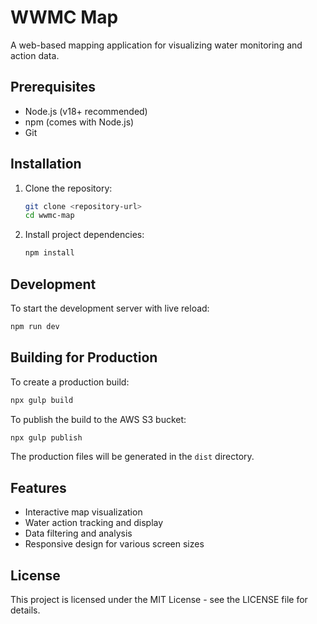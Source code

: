 # WWMC Map

A web-based mapping application for visualizing water monitoring and action data.

## Prerequisites

- Node.js (v18+ recommended)
- npm (comes with Node.js)
- Git

## Installation

1. Clone the repository:
   ```bash
   git clone <repository-url>
   cd wwmc-map
   ```

2. Install project dependencies:
   ```bash
   npm install
   ```

## Development

To start the development server with live reload:
```bash
npm run dev
```

## Building for Production

To create a production build:
```bash
npx gulp build
```

To publish the build to the AWS S3 bucket:
```bash
npx gulp publish
```

The production files will be generated in the `dist` directory.


## Features

- Interactive map visualization
- Water action tracking and display
- Data filtering and analysis
- Responsive design for various screen sizes

## License

This project is licensed under the MIT License - see the LICENSE file for details.

